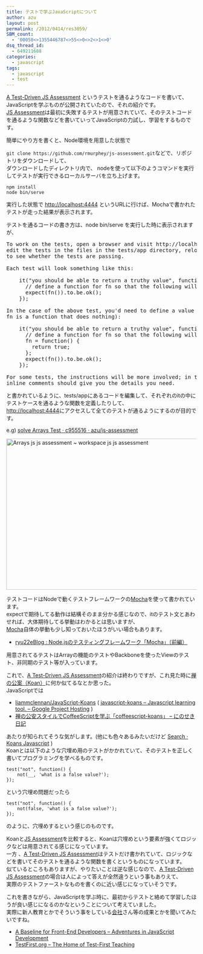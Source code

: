 ```yaml
---
title: テストで学ぶJavaScriptについて
author: azu
layout: post
permalink: /2012/0414/res3059/
SBM_count:
  - '00058<>1355446787<>55<>0<>2<>1<>0'
dsq_thread_id:
  - 649211688
categories:
  - javascript
tags:
  - javascript
  - test
---
```

[A Test-Driven JS Assessment][1] というテストを通るようなコードを書いて、JavaScriptを学ぶものが公開されていたので、それの紹介です。  
[JS Assessment][1]は最初に失敗するテストが用意されていて、そのテストコードを通るような関数などを書いていってJavaScriptの力試し、学習をするものです。

簡単にやり方を書くと、Node環境を用意した状態で

`git clone https://github.com/rmurphey/js-assessment.git`などで、リポジトリをダウンロードして、  
ダウンロードしたディレクトリ内で、 nodeを使って以下のようコマンドを実行してテストが実行できるローカルサーバを立ち上げます。

    npm install
    node bin/serve

実行した状態で <http://localhost:4444> というURLに行けば、Mochaで書かれたテストが走った結果が表示されます。

テストを通るコードの書き方は、node bin/serve を実行した時に表示されますが、

<pre>To work on the tests, open a browser and visit http://localhost:4444. Then,
edit the tests in the files in the tests/app directory, reloading your browser
to see whether the tests are passing.

Each test will look something like this:

    it("you should be able to return a truthy value", function() {
      // define a function for fn so that the following will pass
      expect(fn()).to.be.ok();
    });

In the case of the above test, you'd need to define a value for fn (by default,
fn is a function that does nothing):

    it("you should be able to return a truthy value", function() {
      // define a function for fn so that the following will pass
      fn = function() {
        return true;
      };
      expect(fn()).to.be.ok();
    });

For some tests, the instructions will be more involved; in those cases, the
inline comments should give you the details you need.</pre>

と書かれているように、tests/appにあるコードを編集して、それぞれのitの中にテストケースを通るような関数を定義したりして、  
<http://localhost:4444>にアクセスして全てのテストが通るようにするのが目的です。

e.g) [solve Arrays Test · c955516 · azu/js-assessment][2]

<img title="arrays.js - js-assessment - [~_workspace_js_js-assessment].png" src="https://efcl.info/wp-content/uploads/2012/04/arrays.js-js-assessment-_workspace_js_js-assessment.png" border="0" alt="Arrays js  js assessment   ~ workspace js js assessment" width="600" height="400" />

テストコードはNodeで動くテストフレームワークの[Mocha][3]を使って書かれています。  
expectで期待してる動作は結構そのまま分かる感じなので、itのテスト文とあわせれば、大体期待してる挙動はわかるとは思いますが、  
[Mocha][3]自体の挙動も少し知っておいたほうがいい場合もあります。

*   [ryu22eBlog : Node.jsのテスティングフレームワーク「Mocha」（前編）][4] 

用意されてるテストはArrayの機能のテストやBackboneを使ったViewのテスト、非同期のテスト等が入っています。

これで、[A Test-Driven JS Assessment][1]の紹介は終わりですが、これ見た時に[禅の公案（Koan）][5]に何か似てるなとか思った。  
JavaScriptでは

*   [liammclennan/JavaScript-Koans][6] ( [javascript-koans &#8211; Javascript learning tool. &#8211; Google Project Hosting][7] )
*   [禅の公安スタイルでCoffeeScriptを学ぶ「coffeescript-koans」 &#8211; にのせき日記][8] 

あたりが知られてそうな気がします。(他にも色々あるみたいだけど [Search · Koans Javascript][9] )   
Koanとは以下のような穴埋め用のテストがかかれていて、そのテストを正しく書いてプログラミングを学べるものです。

<pre><code lang="javasript">test("not", function() {
    not(__, 'what is a false value?');
});</code></pre>

という穴埋め問題だったら

<pre><code lang="javasript">test("not", function() {
    not(false, 'what is a false value?');
});</code></pre>

のように、穴埋めするという感じのものです。

Koanと[JS Assessment][1]を比較すると、Koanは穴埋めという要素が強くてロジックなどは用意されてる感じになっています。  
一方 、[A Test-Driven JS Assessment][1]はテストだけ書かれていて、ロジックなどを書いてそのテストを通るような関数を書くというものになっています。  
似ているところもありますが、やりたいことは逆な感じなので、[A Test-Driven JS Assessment][1]の場合は人によって答えが全然違うという事もありえて、  
実際のテストファーストなものを書くのに近い感じになっていそうです。

これを書きながら、JavaScriptを学ぶ時に、最初からテストと絡めて学習したほうが良い感じになるのかなということについて考えていました。  
実際に新人教育とかでそういう事をしている[会社][10]さん等の成果とかを聞いてみたいですね。

*   [A Baseline for Front-End Developers &#8211; Adventures in JavaScript Development][11]
*   [TestFirst.org &#8211; The Home of Test-First Teaching][12]

 [1]: https://github.com/rmurphey/js-assessment
 [2]: https://github.com/azu/js-assessment/commit/c955516d4a66de510585e50f7811253363422e8a
 [3]: http://visionmedia.github.com/mocha/
 [4]: http://blog.livedoor.jp/ryu22e/archives/65636256.html
 [5]: http://el.jibun.atmarkit.co.jp/rails/2011/01/koan-3c38.html
 [6]: https://github.com/liammclennan/JavaScript-Koans
 [7]: http://code.google.com/p/javascript-koans/
 [8]: http://d.hatena.ne.jp/ninoseki/20111023/1319369396
 [9]: https://github.com/search?langOverride=&q=Koans+Javascript&repo=&start_value=1&type=Repositories&utf8=%E2%9C%93
 [10]: http://tech.kayac.com/
 [11]: http://rmurphey.com/blog/2012/04/12/a-baseline-for-front-end-developers/
 [12]: http://testfirst.org/
